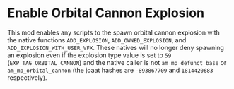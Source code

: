 # Enable Orbital Cannon Explosion

This mod enables any scripts to the spawn orbital cannon explosion with the native functions `ADD_EXPLOSION`, `ADD_OWNED_EXPLOSION`, and `ADD_EXPLOSION_WITH_USER_VFX`.
These natives will no longer deny spawning an explosion even if the explosion type value is set to `59` (`EXP_TAG_ORBITAL_CANNON`) and the native caller is not `am_mp_defunct_base` or `am_mp_orbital_cannon` (the joaat hashes are `-893867709` and `1814420683` respectively).